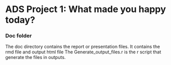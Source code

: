 # ADS Project 1: What made you happy today?
### Doc folder

The doc directory contains the report or presentation files.
It contains the rmd file and output html file
The Generate_output_files.r is the r script that generate the files in outputs.